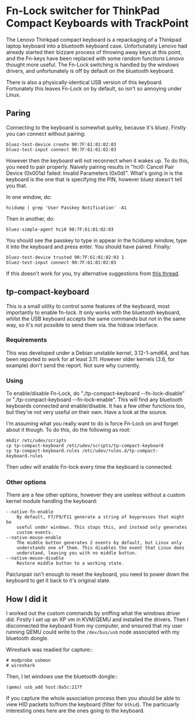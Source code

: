 Fn-Lock switcher for ThinkPad Compact Keyboards with TrackPoint
===============================================================

The Lenovo Thinkpad compact keyboard is a repackaging of a Thinkpad
laptop keyboard into a bluetooth keyboard case. Unfortunately Lenovo had
already started their bizzare process of throwing away keys at this point, and
the Fn-keys have been replaced with some random functions Lenovo thought more
useful. The Fn-Lock switching is handled by the windows drivers, and
unfortunately is off by default on the bluetooth keyboard.

There is also a physically-identical USB version of this keyboard. Fortunately
this leaves Fn-Lock on by default, so isn't so annoying under Linux.

Paring
------

Connecting to the keyboard is somewhat quirky, because it's bluez. Firstly you
can connect without pairing:

    bluez-test-device create 90:7F:61:01:02:03
    bluez-test-input connect 90:7F:61:01:02:03

However then the keyboard will not reconnect when it wakes up. To do this, you
need to pair properly. Naively pairing results in "hci0: Cancel Pair Device
(0x001a) failed: Invalid Parameters (0x0d)". What's going in is the keyboard is
the one that is specifying the PIN, however bluez doesn't tell you that.

In one window, do:

    hcidump | grep 'User Passkey Notification' -A1

Then in another, do:

    bluez-simple-agent hci0 90:7F:61:01:02:03

You should see the passkey to type in appear in the hcidump window, type it
into the keyboard and press enter. You should have paired. Finally:

    bluez-test-device trusted 90:7F:61:01:02:03 1
    bluez-test-input connect 90:7F:61:01:02:03
    
If this doesn't work for you, try alternative suggestions from [this thread](https://github.com/lentinj/tp-compact-keyboard/issues/6#issuecomment-53252170).

tp-compact-keyboard
-------------------

This is a small utility to control some features of the keyboard, most
importantly to enable fn-lock. It only works with the bluetooth keyboard,
whilst the USB keyboard accepts the same commands but not in the same way,
so it's not possible to send them via. the hidraw interface.

### Requirements

This was developed under a Debian unstable kernel, 3.12-1-amd64, and has been
reported to work for at least 3.11. However older kernels (3.6, for example)
don't send the report. Not sure why currently.

### Using

To enable/disable Fn-Lock, do "./tp-compact-keyboard --fn-lock-disable" or
"./tp-compact-keyboard --fn-lock-enable". This will find any bluetooth
keyboards connected and enable/disable. It has a few other functions too, but
they're not very useful on their own. Have a look at the source.

I'm assuming what you really want to do is force Fn-Lock on and forget about it
though. To do this, do the following as root:

    mkdir /etc/udev/scripts
    cp tp-compact-keyboard /etc/udev/scripts/tp-compact-keyboard
    cp tp-compact-keyboard.rules /etc/udev/rules.d/tp-compact-keyboard.rules

Then udev will enable Fn-lock every time the keyboard is connected.

### Other options

There are a few other options, however they are useless without a custom kernel
module handling the keyboard:

    --native-fn-enable
    	By default, F7/F9/F11 generate a string of keypresses that might be
    	useful under windows. This stops this, and instead only generates
    	custom events.
    --native-mouse-enable
        The middle button generates 2 events by default, but Linux only
        understands one of them. This disables the event that Linux does
        understand, leaving you with no middle button.
    --native-mouse-disable
        Restore middle button to a working state.

Pair/unpair isn't enough to reset the keyboard, you need to power down the
keyboard to get it back to it's original state.

How I did it
------------

I worked out the custom commands by sniffing what the windows driver did.
Firstly I set up an XP vm in KVM/QEMU and installed the drivers. Then I
disconnected the keyboard from my computer, and ensured that my user running
QEMU could write to the ``/dev/bus/usb`` node associated with my bluetooth
dongle.

Wireshark was readied for capture::

    # modprobe usbmon
    # wireshark

Then, I let windows use the bluetooth dongle::

    (qemu) usb_add host:0a5c:217f

If you capture the whole association process then you should be able to view
HID packets to/from the keyboard (filter for ``bthid``). The particuarly
interesting ones here are the ones going to the keyboard.
